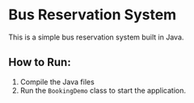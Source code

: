 # Bus Reservation System
This is a simple bus reservation system built in Java.

## How to Run:
1. Compile the Java files
2. Run the `BookingDemo` class to start the application.

